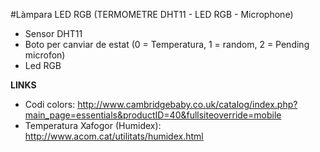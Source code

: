 #Làmpara LED RGB (TERMOMETRE DHT11 - LED RGB - Microphone)

* Sensor DHT11
* Boto per canviar de estat (0 = Temperatura, 1 = random, 2 = Pending microfon)
* Led RGB

**LINKS**

* Codi colors: http://www.cambridgebaby.co.uk/catalog/index.php?main_page=essentials&productID=40&fullsiteoverride=mobile
* Temperatura Xafogor (Humidex): http://www.acom.cat/utilitats/humidex.html
